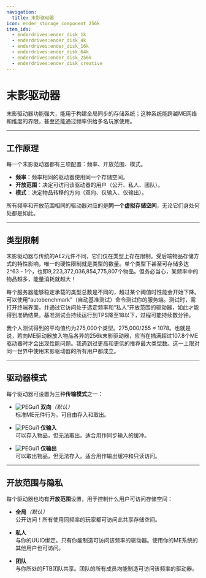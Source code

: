 ```yaml
---
navigation:
  title: 末影驱动器
icon: ender_storage_component_256k
item_ids:
  - enderdrives:ender_disk_1k
  - enderdrives:ender_disk_4k
  - enderdrives:ender_disk_16k
  - enderdrives:ender_disk_64k
  - enderdrives:ender_disk_256k
  - enderdrives:ender_disk_creative
---
```


# 末影驱动器

末影驱动器功能强大，能用于构建全局同步的存储系统；这种系统能跨越ME网络和维度的界限，甚至还能通过频率供给多名玩家使用。

<Row gap="10">
  <Column>
    <ItemImage id="enderdrives:ender_disk_1k" />
  </Column>
  <Column>
    <ItemLink id="enderdrives:ender_disk_1k" />
  </Column>
</Row>

<Row gap="10">
  <Column>
    <ItemImage id="enderdrives:ender_disk_4k" />
  </Column>
  <Column>
    <ItemLink id="enderdrives:ender_disk_4k" />
  </Column>
</Row>

<Row gap="10">
  <Column>
    <ItemImage id="enderdrives:ender_disk_16k" />
  </Column>
  <Column>
    <ItemLink id="enderdrives:ender_disk_16k" />
  </Column>
</Row>

<Row gap="10">
  <Column>
    <ItemImage id="enderdrives:ender_disk_64k" />
  </Column>
  <Column>
    <ItemLink id="enderdrives:ender_disk_64k" />
  </Column>
</Row>

<Row gap="10">
  <Column>
    <ItemImage id="enderdrives:ender_disk_256k" />
  </Column>
  <Column>
    <ItemLink id="enderdrives:ender_disk_256k" />
  </Column>
</Row>

---

## 工作原理
每一个末影驱动器都有三项配置：频率、开放范围、模式。
- **频率**：频率相同的驱动器使用同一个存储空间。
- **开放范围**：决定可访问该驱动器的用户（公开、私人、团队）。
- **模式**：决定物品转移的方向（双向、仅输入、仅输出）。

所有频率和开放范围相同的驱动器对应的是**同一个虚拟存储空间**，无论它们身处何处都是如此。

---

## 类型限制

末影驱动器与传统的AE2元件不同，它们仅在类型上存在限制。受后端物品存储方式的特性影响，唯一的硬性限制就是类型的数量。单个类型下甚至可存储多达2^63 - 1个，也即9,223,372,036,854,775,807个物品。但务必当心，某频率中的物品越多，能量消耗就越大！

每个服务器能够稳定承载的类型总数是不同的，超过某个阈值时性能会开始下降。可以使用“autobenchmark”（自动基准测试）命令测试你的服务端。测试时，需打开终端界面，并通过它访问处于选定频率和“私人”开放范围的驱动器，如此才能得到准确结果。基准测试会持续运行到TPS降至18以下，过程可能持续数分钟。

我个人测试得到的平均值约为275,000个类型。275,000/255 ≈ 1078。也就是说，若向ME驱动器放入物品各异的256k末影驱动器，应当在插满超过107.8个ME驱动器时才会出现性能问题。我遇到过更高和更低的推荐最大类型数。这一上限对同一世界中使用末影驱动器的所有用户都成立。

---

## 驱动器模式

每个驱动器可设置为三种**传输模式**之一：

- ![PEGui1](../pic/transport_bidirectional_alt.png) **双向**_（默认）_  
  标准ME元件行为。可自由存入和取出。


- ![PEGui1](../pic/transport_input_alt.png) **仅输入**  
  可以存入物品，但无法取出。适合用作同步输入的缓冲。


- ![PEGui1](../pic/transport_output_alt.png) **仅输出**  
  可以取出物品，但无法存入。适合用作输出缓冲和只读访问。

---

## 开放范围与隐私

每个驱动器也均有**开放范围**设置，用于控制什么用户可访问存储空间：

- **全局**_（默认）_  
  公开访问！所有使用同频率的玩家都可访问此共享存储空间。


- **私人**  
  与你的UUID绑定。只有你能制造可访问该频率的驱动器。使用你的ME系统的其他用户也可访问。


- **团队**  
  与你所处的FTB团队共享。团队的所有成员均能制造可访问该频率的驱动器。

